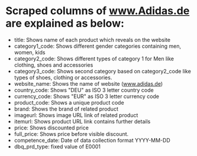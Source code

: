 # Scraped columns of www.Adidas.de are explained as below:

* title: Shows name of each product which reveals on the website
* category1_code: Shows different gender categories containing men, women, kids
* category2_code: Shows different types of category 1 for Men like clothing, shoes and accessories 
* category3_code: Shows second category based on category2_code like types of shoes, clothing or accessories.
* website_name: Shows the name of website (www.adidas.de)
* country_code: Shows "DEU" as ISO 3 letter country code
* currency_code: Shows "EUR" as ISO 3 letter currency code
* product_code: Shows a unique product code
* brand: Shows the brand of related product
* imageurl: Shows image URL link of related product
* itemurl: Shows product URL link contains further details
* price: Shows discounted price
* full_price: Shows price before visible discount.
* competence_date: Date of data collection format YYYY-MM-DD
* dbq_prd_type: fixed value of E0001
